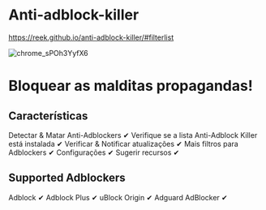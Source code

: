 # Anti-adblock-killer
https://reek.github.io/anti-adblock-killer/#filterlist

![chrome_sPOh3YyfX6](https://github.com/J0natas/anti-adblock-killer/assets/89864229/2c28aa07-473d-4c98-944b-ba399b65bc94)

# Bloquear as malditas propagandas!

## Características
  Detectar & Matar Anti-Adblockers ✔
  Verifique se a lista Anti-Adblock Killer está instalada ✔
  Verificar & Notificar atualizações ✔
  Mais filtros para Adblockers ✔
  Configurações ✔
  Sugerir recursos ✔

## Supported Adblockers
  Adblock ✔
  Adblock Plus ✔
  uBlock Origin ✔
  Adguard AdBlocker ✔
